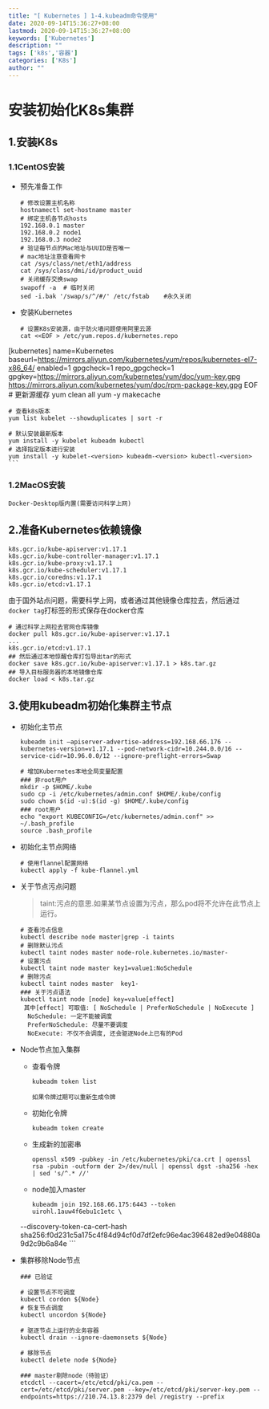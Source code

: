 ```yaml
---
title: "[ Kubernetes ] 1-4.kubeadm命令使用"
date: 2020-09-14T15:36:27+08:00
lastmod: 2020-09-14T15:36:27+08:00
keywords: ['Kubernetes']
description: ""
tags: ['k8s','容器']
categories: ['K8s']
author: ""
---
```

# 安装初始化K8s集群
## 1.安装K8s
### 1.1CentOS安装
+ 预先准备工作

    ```shell
    # 修改设置主机名称
    hostnamectl set-hostname master
    # 绑定主机各节点hosts
    192.168.0.1 master
    192.168.0.2 node1
    192.168.0.3 node2
    # 验证每节点的Mac地址与UUID是否唯一
    # mac地址注意查看网卡
    cat /sys/class/net/eth1/address
    cat /sys/class/dmi/id/product_uuid
    # 关闭缓存交换swap
    swapoff -a  # 临时关闭
    sed -i.bak '/swap/s/^/#/' /etc/fstab    #永久关闭
    ```
    
+ 安装Kubernetes
    ```shell
    # 设置K8s安装源，由于防火墙问题使用阿里云源
    cat <<EOF > /etc/yum.repos.d/kubernetes.repo
[kubernetes]
name=Kubernetes
baseurl=https://mirrors.aliyun.com/kubernetes/yum/repos/kubernetes-el7-x86_64/
enabled=1
gpgcheck=1
repo_gpgcheck=1
gpgkey=https://mirrors.aliyun.com/kubernetes/yum/doc/yum-key.gpg https://mirrors.aliyun.com/kubernetes/yum/doc/rpm-package-key.gpg
EOF
    # 更新源缓存
    yum clean all
    yum -y makecache
    
    # 查看k8s版本
    yum list kubelet --showduplicates | sort -r 
    
    # 默认安装最新版本
    yum install -y kubelet kubeadm kubectl
    # 选择指定版本进行安装
    yum install -y kubelet-<version> kubeadm-<version> kubectl-<version>
    ```

### 1.2MacOS安装
```shell
Docker-Desktop版内置(需要访问科学上网)
```
## 2.准备Kubernetes依赖镜像
```shell
k8s.gcr.io/kube-apiserver:v1.17.1
k8s.gcr.io/kube-controller-manager:v1.17.1
k8s.gcr.io/kube-proxy:v1.17.1
k8s.gcr.io/kube-scheduler:v1.17.1
k8s.gcr.io/coredns:v1.17.1
k8s.gcr.io/etcd:v1.17.1
```
由于国外站点问题，需要科学上网，或者通过其他镜像仓库拉去，然后通过`docker tag`打标签的形式保存在docker仓库
```shell
# 通过科学上网拉去官网仓库镜像
docker pull k8s.gcr.io/kube-apiserver:v1.17.1
...
k8s.gcr.io/etcd:v1.17.1
## 然后通过本地惊醒仓库打包导出tar的形式
docker save k8s.gcr.io/kube-apiserver:v1.17.1 > k8s.tar.gz
## 导入目标服务器的本地镜像仓库
docker load < k8s.tar.gz
```

## 3.使用kubeadm初始化集群主节点
+ 初始化主节点
    ```shell
    kubeadm init –apiserver-advertise-address=192.168.66.176 --kubernetes-version=v1.17.1 --pod-network-cidr=10.244.0.0/16 --service-cidr=10.96.0.0/12 --ignore-preflight-errors=Swap
    
    # 增加Kubernetes本地全局变量配置
    ### 非root用户
    mkdir -p $HOME/.kube
    sudo cp -i /etc/kubernetes/admin.conf $HOME/.kube/config
    sudo chown $(id -u):$(id -g) $HOME/.kube/config
    ### root用户
    echo "export KUBECONFIG=/etc/kubernetes/admin.conf" >> ~/.bash_profile
    source .bash_profile
    ```
+ 初始化主节点网络

    ```shell
    # 使用flannel配置网络
    kubectl apply -f kube-flannel.yml
    ```
+ 关于节点污点问题
    > taint:污点的意思.如果某节点设置为污点，那么pod将不允许在此节点上运行。
    
    ```shell
    # 查看污点信息
    kubectl describe node master|grep -i taints
    # 删除默认污点
    kubectl taint nodes master node-role.kubernetes.io/master-
    # 设置污点
    kubectl taint node master key1=value1:NoSchedule
    # 删除污点
    kubectl taint nodes master  key1-    
    ### 关于污点语法
    kubectl taint node [node] key=value[effect]   
     其中[effect] 可取值: [ NoSchedule | PreferNoSchedule | NoExecute ]
      NoSchedule: 一定不能被调度
      PreferNoSchedule: 尽量不要调度
      NoExecute: 不仅不会调度, 还会驱逐Node上已有的Pod
    ```
+ Node节点加入集群
    
    + 查看令牌
        ```shell
        kubeadm token list
        ```
        
        `如果令牌过期可以重新生成令牌`
    + 初始化令牌
        ```shell
        kubeadm token create
        ```
    + 生成新的加密串
        ```shell
        openssl x509 -pubkey -in /etc/kubernetes/pki/ca.crt | openssl rsa -pubin -outform der 2>/dev/null | openssl dgst -sha256 -hex | sed 's/^.* //'
        ```
    + node加入master
        ```shell
        kubeadm join 192.168.66.175:6443 --token uirohl.1auw4f6ebu1c1etc \
    --discovery-token-ca-cert-hash sha256:f0d231c5a175c4f84d94cf0d7df2efc96e4ac396482ed9e04880a9d2c9b6a84e 
        ```
+ 集群移除Node节点
    ```shell 
    ### 已验证
    
    # 设置节点不可调度
    kubectl cordon ${Node}
    # 恢复节点调度
    kubectl uncordon ${Node}
    
    # 驱逐节点上运行的业务容器
    kubectl drain --ignore-daemonsets ${Node}
    
    # 移除节点
    kubectl delete node ${Node}
    
    ### master剔除node（待验证）
    etcdctl --cacert=/etc/etcd/pki/ca.pem --cert=/etc/etcd/pki/server.pem --key=/etc/etcd/pki/server-key.pem --endpoints=https://210.74.13.8:2379 del /registry --prefix
    ```
    